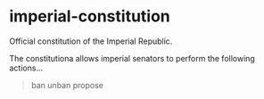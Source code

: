 # imperial-constitution
Official constitution of the Imperial Republic.

The constitutiona allows imperial senators to perform the following actions...

>ban
>unban
>propose

 
